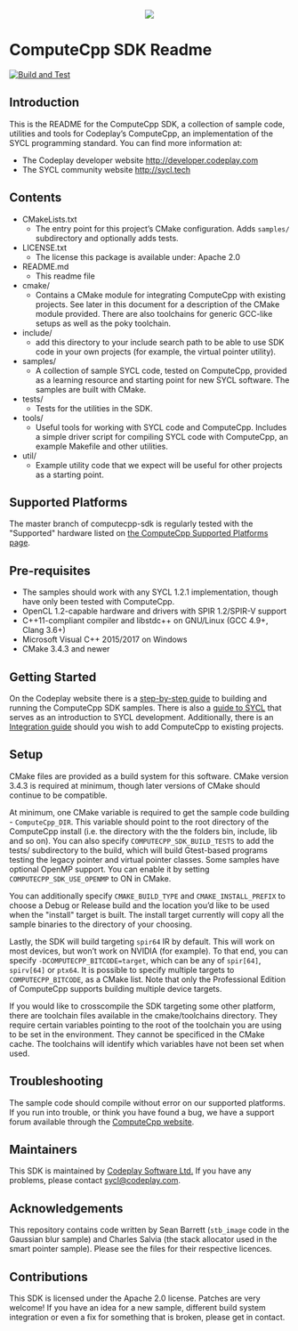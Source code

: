 
<div align="center">
  <br /><img src="https://developer.codeplay.com/assets/img/home/tools/computecppsdk.png"><br />
</div>

# ComputeCpp SDK Readme
[![Build and Test](https://github.com/codeplaysoftware/computecpp-sdk/actions/workflows/build-test.yml/badge.svg)](https://github.com/codeplaysoftware/computecpp-sdk/actions/workflows/build-test.yml)
## Introduction

This is the README for the ComputeCpp SDK, a collection of sample code,
utilities and tools for Codeplay’s ComputeCpp, an implementation of the
SYCL programming standard. You can find more information at:

* The Codeplay developer website http://developer.codeplay.com
* The SYCL community website http://sycl.tech

## Contents

* CMakeLists.txt
  * The entry point for this project’s CMake configuration. Adds `samples/`
    subdirectory and optionally adds tests.
* LICENSE.txt
  * The license this package is available under: Apache 2.0
* README.md
  * This readme file
* cmake/
  * Contains a CMake module for integrating ComputeCpp with existing
    projects. See later in this document for a description of the
    CMake module provided. There are also toolchains for generic
    GCC-like setups as well as the poky toolchain.
* include/
  * add this directory to your include search path to be able to use
    SDK code in your own projects (for example, the virtual pointer utility).
* samples/
  * A collection of sample SYCL code, tested on ComputeCpp, provided
    as a learning resource and starting point for new SYCL software.
    The samples are built with CMake.
* tests/
  * Tests for the utilities in the SDK.
* tools/
  * Useful tools for working with SYCL code and ComputeCpp. Includes
    a simple driver script for compiling SYCL code with ComputeCpp,
    an example Makefile and other utilities.
* util/
  * Example utility code that we expect will be useful for other
    projects as a starting point.

## Supported Platforms

The master branch of computecpp-sdk is regularly tested with the "Supported" 
hardware listed on [the ComputeCpp Supported Platforms page]. 

## Pre-requisites

* The samples should work with any SYCL 1.2.1 implementation, though
  have only been tested with ComputeCpp.
* OpenCL 1.2-capable hardware and drivers with SPIR 1.2/SPIR-V support
* C++11-compliant compiler and libstdc++ on GNU/Linux (GCC 4.9+, Clang 3.6+)
* Microsoft Visual C++ 2015/2017 on Windows
* CMake 3.4.3 and newer

## Getting Started

On the Codeplay website there is a [step-by-step guide] to building and running 
the ComputeCpp SDK samples. There is also a [guide to SYCL] that serves as an
introduction to SYCL development. Additionally, there is an
[Integration guide] should you wish to add ComputeCpp to existing projects.

## Setup

CMake files are provided as a build system for this software. CMake
version 3.4.3 is required at minimum, though later versions of CMake
should continue to be compatible.

At minimum, one CMake variable is required to get the sample code
building - `ComputeCpp_DIR`. This variable should point to the root
directory of the ComputeCpp install (i.e. the directory with the the
folders bin, include, lib and so on). You can also specify
`COMPUTECPP_SDK_BUILD_TESTS` to add the tests/ subdirectory to the
build, which will build Gtest-based programs testing the legacy pointer
and virtual pointer classes. Some samples have optional OpenMP support.
You can enable it by setting `COMPUTECPP_SDK_USE_OPENMP` to ON in
CMake.

You can additionally specify `CMAKE_BUILD_TYPE` and
`CMAKE_INSTALL_PREFIX` to choose a Debug or Release build and the
location you’d like to be used when the "install" target is built. The
install target currently will copy all the sample binaries to the
directory of your choosing.

Lastly, the SDK will build targeting `spir64` IR by default. This will
work on most devices, but won’t work on NVIDIA (for example). To that
end, you can specify `-DCOMPUTECPP_BITCODE=target`, which can be any of
`spir[64]`, `spirv[64]` or `ptx64`.
It is possible to specify multiple targets to `COMPUTECPP_BITCODE`,
as a CMake list.
Note that only the Professional Edition of ComputeCpp
supports building multiple device targets.

If you would like to crosscompile the SDK targeting some other platform,
there are toolchain files available in the cmake/toolchains directory.
They require certain variables pointing to the root of the toolchain you
are using to be set in the environment. They cannot be specificed in the
CMake cache. The toolchains will identify which variables have not been
set when used.

## Troubleshooting

The sample code should compile without error on our supported platforms.
If you run into trouble, or think you have found a bug, we have a support
forum available through the [ComputeCpp website].

## Maintainers

This SDK is maintained by [Codeplay Software Ltd.]
If you have any problems, please contact sycl@codeplay.com.

## Acknowledgements

This repository contains code written by Sean Barrett (`stb_image` code
in the Gaussian blur sample) and Charles Salvia (the stack allocator
used in the smart pointer sample). Please see the files for their
respective licences.

## Contributions

This SDK is licensed under the Apache 2.0 license. Patches are very
welcome! If you have an idea for a new sample, different build system
integration or even a fix for something that is broken, please get in
contact.

[ComputeCpp™]: https://www.codeplay.com/public/uploaded/public/computecpp_logo.png
[Build Status]: https://travis-ci.org/codeplaysoftware/computecpp-sdk.svg?branch=master
[step-by-step guide]: https://developer.codeplay.com/computecppce/latest/getting-started-guide
[Integration guide]: https://developer.codeplay.com/computecppce/latest/integration-guide
[FAQ page]: https://developer.codeplay.com/computecppce/latest/faq
[Codeplay Software Ltd.]: https://www.codeplay.com
[ComputeCpp website]: https://developer.codeplay.com
[guide to SYCL]: https://developer.codeplay.com/products/computecpp/ce/guides/sycl-guide
[the ComputeCpp Supported Platforms page]: https://developer.codeplay.com/products/computecpp/ce/guides/platform-support